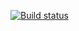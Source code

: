 [![Build status](https://ci.appveyor.com/api/projects/status/3qlu1k5vst2r2aqi?svg=true)](https://ci.appveyor.com/project/NataliaS007/debitcard)
